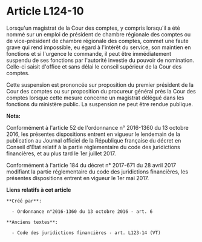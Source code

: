 # Article L124-10

Lorsqu'un  magistrat de la Cour des comptes, y compris lorsqu'il a été nommé sur  un emploi de président de chambre régionale
des comptes ou de  vice-président de chambre régionale des comptes, commet une faute grave  qui rend impossible, eu égard à
l'intérêt du service, son maintien en  fonctions et si l'urgence le commande, il peut être immédiatement  suspendu de ses
fonctions par l'autorité investie du pouvoir de  nomination. Celle-ci saisit d'office et sans délai le conseil supérieur de
la Cour des comptes.

Cette suspension est prononcée sur proposition du premier président de la Cour des comptes ou sur proposition du procureur
général près la Cour des comptes lorsque cette mesure concerne un magistrat délégué dans les fonctions du ministère public.
La suspension ne peut être rendue publique.

**Nota:**

Conformément à l'article 52 de l'ordonnance n° 2016-1360 du 13 octobre 2016, les présentes dispositions entrent en vigueur le
lendemain de la publication au Journal officiel de la République française du décret en Conseil d'Etat relatif à la partie
réglementaire du code des juridictions financières, et au plus tard le 1er juillet 2017.

Conformément à l'article 184 du décret n° 2017-671 du 28 avril 2017 modifiant la partie réglementaire du code des
juridictions financières, les présentes dispositions entrent en vigueur le 1er mai 2017.

**Liens relatifs à cet article**

	**Créé par**:

	  - Ordonnance n°2016-1360 du 13 octobre 2016 - art. 6

	**Anciens textes**:

	  - Code des juridictions financières - art. L123-14 (VT)
